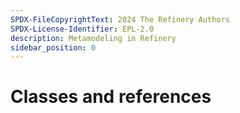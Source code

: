 ```yaml
---
SPDX-FileCopyrightText: 2024 The Refinery Authors
SPDX-License-Identifier: EPL-2.0
description: Metamodeling in Refinery
sidebar_position: 0
---
```


# Classes and references
